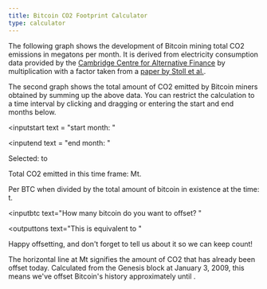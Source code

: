 ```yaml
---
title: Bitcoin CO2 Footprint Calculator
type: calculator
---
```


The following graph shows the development of Bitcoin mining total CO2 emissions
in megatons per month. It is derived from electricity consumption data provided
by the [Cambridge Centre for Alternative Finance](https://cbeci.org/) by
multiplication with a factor taken from a [paper by Stoll et al.](sources#thecarbonfootprintofbitcoin).

<co2graph></co2graph>

The second graph shows the total amount of CO2 emitted by Bitcoin miners
obtained by summing up the above data. You can restrict the calculation to a
time interval by clicking and dragging or entering the start and end months
below.
                                   
<co2totalgraph></co2totalgraph>                                   

<inputstart 
 text = "start month: "
>
</inputstart>

<inputend
  text = "end month: "
>
</inputend>

Selected: <selectionstart></selectionstart> to <selectionend></selectionend>

Total CO2 emitted in this time frame: <totalco2></totalco2> Mt.

Per BTC when divided by the total amount of bitcoin in existence at the time: <perbtc></perbtc> t.

<inputbtc
 text="How many bitcoin do you want to offset? "
>
</inputbtc>

<outputtons
 text="This is equivalent to "
>
</outputtons>
Happy offsetting, and don't forget to tell us about it so we can keep count!


The horizontal line at <outputoffset></outputoffset> Mt signifies the amount of CO2 that has already been offset today. Calculated from the Genesis block at January 3, 2009, this means we've offset Bitcoin's history approximately until <offsetdate></offsetdate>.



